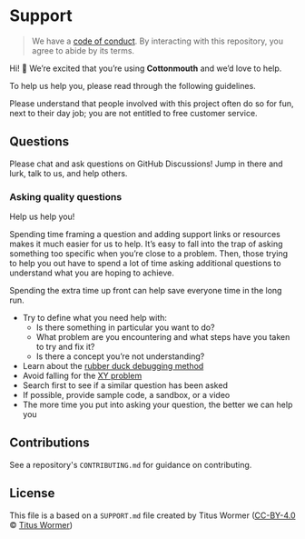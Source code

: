 # Support

> We have a [code of conduct](https://github.com/c9h-js/.github/blob/main/CODE_OF_CONDUCT.md). By interacting with this repository, you agree to abide by its terms.

Hi! 👋 We’re excited that you’re using **Cottonmouth** and we’d love to help.

To help us help you, please read through the following guidelines.

Please understand that people involved with this project often do so for fun, next to their day job; you are not entitled to free customer service.

## Questions

Please chat and ask questions on GitHub Discussions! Jump in there and lurk, talk to us, and help others.

### Asking quality questions

Help us help you!

Spending time framing a question and adding support links or resources makes it much easier for us to help.
It’s easy to fall into the trap of asking something too specific when you’re close to a problem.
Then, those trying to help you out have to spend a lot of time asking additional questions to understand what you are hoping to achieve.

Spending the extra time up front can help save everyone time in the long run.

*   Try to define what you need help with:
    *   Is there something in particular you want to do?
    *   What problem are you encountering and what steps have you taken to try
        and fix it?
    *   Is there a concept you’re not understanding?
*   Learn about the [rubber duck debugging method](https://rubberduckdebugging.com/)
*   Avoid falling for the [XY problem](https://xyproblem.info/)
*   Search first to see if a similar question has been asked
*   If possible, provide sample code, a sandbox, or a video
*   The more time you put into asking your question, the better we can help you

## Contributions

See a repository's `CONTRIBUTING.md` for guidance on contributing.

## License

This file is a based on a `SUPPORT.md` file created by Titus Wormer ([CC-BY-4.0](https://creativecommons.org/licenses/by/4.0/) © [Titus Wormer](https://wooorm.com))
